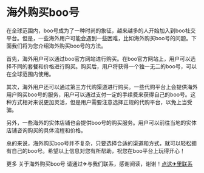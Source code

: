 # 海外购买boo号

在全球范围内，boo号成为了一种时尚的象征，越来越多的人开始加入到boo社交平台。但是，一些海外用户可能会遇到一些困难，比如海外购买boo号的问题。下面我们将为您介绍海外购买boo号的方法。

首先，海外用户可以通过boo官方网站进行购买。在boo官方网站上，用户可以选择不同的套餐和价格进行购买。购买后，用户将获得一个独一无二的boo号，可以在全球范围内使用。

其次，海外用户还可以通过第三方代购渠道进行购买。一些代购平台上会提供海外用户购买boo号的服务，用户可以通过支付一定的手续费来获得自己的boo号。这种方式相对来说更加灵活，但是用户需要注意选择正规的代购平台，以免上当受骗。

另外，一些海外的实体店铺也会提供boo号的购买服务。用户可以前往当地的实体店铺咨询购买的具体流程和价格。

总的来说，海外购买boo号并不复杂，只要选择合适的渠道和方式，就可以轻松拥有自己的boo号。希望以上信息对您有所帮助，祝您在boo平台上玩得开心！

更多 关于海外购买boo号 请通过✈与我们联系，感谢阅读，谢谢！[点这✈里联系](https://lm.k02.cc)